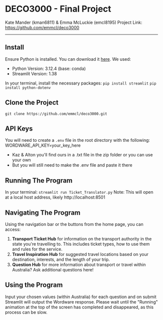 # DECO3000 - Final Project
Kate Mander (kman6811) & Emma McLuckie (emcl8195)
Project Link: https://github.com/emmcl/deco3000 

---

## Install
Ensure Python is installed. You can download it [here](https://www.python.org/downloads/).
We used:
- Python Version: 3.12.4 (base: conda)
- Streamlit Version: 1.38

In your terminal, install the necessary packages: 
`pip install streamlit`
`pip install python-dotenv`

## Clone the Project 
`git clone https://github.com/emmcl/deco3000.git`

## API Keys
You will need to create a `.env` file in the root directory with the following:
WORDWARE_API_KEY=your_key_here

- Kaz & Alton you'll find ours in a .txt file in the zip folder or you can use your own 
- But you will still need to make the .env file and paste it there

## Running The Program 
In your terminal: 
`streamlit run Ticket_Translator.py`
Note: This will open at a local host address, likely http://localhost:8501 

## Navigating The Program
Using the navigation bar or the buttons from the home page, you can access:
1. **Transport Ticket Hub** for information on the transport authority in the state you're travelling to. This includes ticket types, how to use them and rules for the service.
2. **Travel Inspiration Hub** for suggested travel locations based on your destination, interests, and the length of your trip.
3. **Question Hub** for more information about transport or travel within Australia? Ask additional questions here!

## Using the Program
Input your chosen values (within Australia) for each question and on submit Streamlit will output the Wordware response. Please wait until the "Running" animation at the top of the screen has completed and disappeared, as this process can be slow.
 